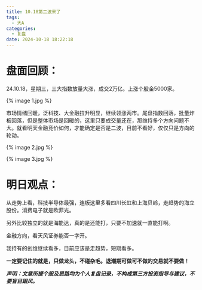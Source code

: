 ```yaml
---
title: 10.18第二波来了
tags:
  - 大A
categories:
  - 复盘
date: 2024-10-18 18:22:18
---
```




# 盘面回顾：

24.10.18，星期三，三大指数放量大涨，成交2万亿。上涨个股金5000家。

{% image 1.jpg %}

市场情绪回暖，泛科技、大金融拉升明显，继续领涨两市。尾盘指数回落，批量炸板回落，但是整体市场是回暖的，这里只要成交量还在，那维持多个方向问题不大。就看明天金融竞价如何，才能确定是否是二波，目前不看好，仅仅只是方向的轮动。

{% image 2.jpg %}

{% image 3.jpg %}





# 明日观点：

从走势上看，科技半导体最强，连板这里多看四川长虹和上海贝岭，走趋势的海立股份。消费电子就是欧菲光。

另外比较独立的就是海能达，真的是还能打，只要不加速就一直能打啊。

金融方向，看天风证券能否一字开。

我持有的创维继续看多，目前应该是走趋势，短期看多。



**一定要记住的就是，只做龙头，不碰杂毛。退潮期可做可不做的交易就不要做！**



***声明：文章所提个股及思路均为个人复盘记录，不构成第三方投资指导与建议，不要盲目跟风。***
